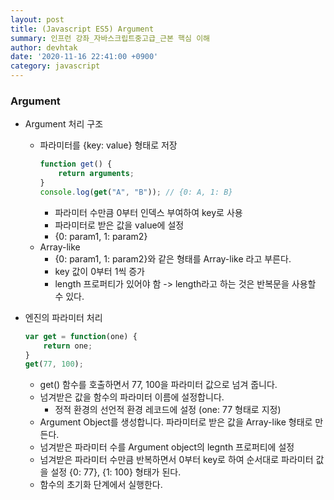 ```yaml
---
layout: post
title: (Javascript ES5) Argument
summary: 인프런 강좌_자바스크립트중고급_근본 핵심 이해
author: devhtak
date: '2020-11-16 22:41:00 +0900'
category: javascript
---
```


### Argument

- Argument 처리 구조
  - 파라미터를 {key: value} 형태로 저장
    ```javascript
    function get() {
        return arguments;
    }
    console.log(get("A", "B")); // {0: A, 1: B}
    ```
    - 파라미터 수만큼 0부터 인덱스 부여하여 key로 사용
    - 파라미터로 받은 값을 value에 설정
    - {0: param1, 1: param2}
  - Array-like
    - {0: param1, 1: param2}와 같은 형태를 Array-like 라고 부른다.
    - key 값이 0부터 1씩 증가
    - length 프로퍼티가 있어야 함 -> length라고 하는 것은 반복문을 사용할 수 있다.
    
- 엔진의 파라미터 처리
  ```javascript
  var get = function(one) {
      return one;
  }
  get(77, 100);
  ```
  - get() 함수를 호출하면서 77, 100을 파라미터 값으로 넘겨 줍니다.
  - 넘겨받은 값을 함수의 파라미터 이름에 설정합니다.
    - 정적 환경의 선언적 환경 레코드에 설정 (one: 77 형태로 지정)
  - Argument Object를 생성합니다. 파라미터로 받은 값을 Array-like 형태로 만든다.
  - 넘겨받은 파라미터 수를 Argument object의 legnth 프로퍼티에 설정
  - 넘겨받은 파라미터 수만큼 반복하면서 0부터 key로 하여 순서대로 파라미터 값을 설정 {0: 77}, {1: 100} 형태가 된다.
  - 함수의 초기화 단계에서 실행한다.
  
  
